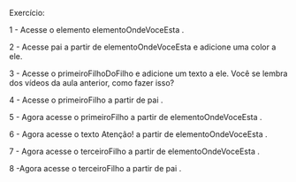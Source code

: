 Exercício:

1 - Acesse o elemento elementoOndeVoceEsta .

2 - Acesse pai a partir de elementoOndeVoceEsta e adicione uma color a ele.

3 - Acesse o primeiroFilhoDoFilho e adicione um texto a ele. Você se lembra dos vídeos da aula anterior, como fazer isso?

4 - Acesse o primeiroFilho a partir de pai .

5 - Agora acesse o primeiroFilho a partir de elementoOndeVoceEsta .

6 - Agora acesse o texto Atenção! a partir de elementoOndeVoceEsta .

7 - Agora acesse o terceiroFilho a partir de elementoOndeVoceEsta .

8 -Agora acesse o terceiroFilho a partir de pai .
